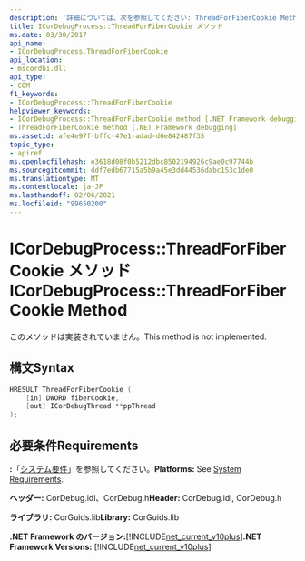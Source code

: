 ```yaml
---
description: '詳細については、次を参照してください: ThreadForFiberCookie Method:: メソッド'
title: ICorDebugProcess::ThreadForFiberCookie メソッド
ms.date: 03/30/2017
api_name:
- ICorDebugProcess.ThreadForFiberCookie
api_location:
- mscordbi.dll
api_type:
- COM
f1_keywords:
- ICorDebugProcess::ThreadForFiberCookie
helpviewer_keywords:
- ICorDebugProcess::ThreadForFiberCookie method [.NET Framework debugging]
- ThreadForFiberCookie method [.NET Framework debugging]
ms.assetid: afe4e97f-bffc-47e1-adad-d6e842487f35
topic_type:
- apiref
ms.openlocfilehash: e3618d08f0b5212dbc8502194926c9ae0c97744b
ms.sourcegitcommit: ddf7edb67715a5b9a45e3dd44536dabc153c1de0
ms.translationtype: MT
ms.contentlocale: ja-JP
ms.lasthandoff: 02/06/2021
ms.locfileid: "99650200"
---
```

# <a name="icordebugprocessthreadforfibercookie-method"></a><span data-ttu-id="59eaf-103">ICorDebugProcess::ThreadForFiberCookie メソッド</span><span class="sxs-lookup"><span data-stu-id="59eaf-103">ICorDebugProcess::ThreadForFiberCookie Method</span></span>

<span data-ttu-id="59eaf-104">このメソッドは実装されていません。</span><span class="sxs-lookup"><span data-stu-id="59eaf-104">This method is not implemented.</span></span>  
  
## <a name="syntax"></a><span data-ttu-id="59eaf-105">構文</span><span class="sxs-lookup"><span data-stu-id="59eaf-105">Syntax</span></span>  
  
```cpp  
HRESULT ThreadForFiberCookie (  
    [in] DWORD fiberCookie,  
    [out] ICorDebugThread **ppThread  
);  
```  
  
## <a name="requirements"></a><span data-ttu-id="59eaf-106">必要条件</span><span class="sxs-lookup"><span data-stu-id="59eaf-106">Requirements</span></span>  

 <span data-ttu-id="59eaf-107">**:**「[システム要件](../../get-started/system-requirements.md)」を参照してください。</span><span class="sxs-lookup"><span data-stu-id="59eaf-107">**Platforms:** See [System Requirements](../../get-started/system-requirements.md).</span></span>  
  
 <span data-ttu-id="59eaf-108">**ヘッダー:** CorDebug.idl、CorDebug.h</span><span class="sxs-lookup"><span data-stu-id="59eaf-108">**Header:** CorDebug.idl, CorDebug.h</span></span>  
  
 <span data-ttu-id="59eaf-109">**ライブラリ:** CorGuids.lib</span><span class="sxs-lookup"><span data-stu-id="59eaf-109">**Library:** CorGuids.lib</span></span>  
  
 <span data-ttu-id="59eaf-110">**.NET Framework のバージョン:**[!INCLUDE[net_current_v10plus](../../../../includes/net-current-v10plus-md.md)]</span><span class="sxs-lookup"><span data-stu-id="59eaf-110">**.NET Framework Versions:** [!INCLUDE[net_current_v10plus](../../../../includes/net-current-v10plus-md.md)]</span></span>
